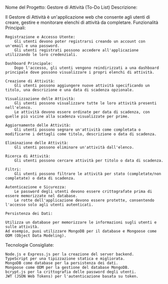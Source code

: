 Nome del Progetto: Gestore di Attività (To-Do List)
Descrizione:

Il Gestore di Attività è un'applicazione web che consente agli utenti di creare, gestire e monitorare elenchi di attività da completare.
Funzionalità Principali:

    Registrazione e Accesso Utente:
        Gli utenti devono poter registrarsi creando un account con un'email e una password.
        Gli utenti registrati possono accedere all'applicazione utilizzando le loro credenziali.

    Dashboard Principale:
        Dopo l'accesso, gli utenti vengono reindirizzati a una dashboard principale dove possono visualizzare i propri elenchi di attività.

    Creazione di Attività:
        Gli utenti possono aggiungere nuove attività specificando un titolo, una descrizione e una data di scadenza opzionale.

    Visualizzazione delle Attività:
        Gli utenti possono visualizzare tutte le loro attività presenti nell'elenco.
        Le attività devono essere ordinate per data di scadenza, con quelle più vicine alla scadenza visualizzate per prime.

    Aggiornamento delle Attività:
        Gli utenti possono segnare un'attività come completata o modificarne i dettagli come titolo, descrizione o data di scadenza.

    Eliminazione delle Attività:
        Gli utenti possono eliminare un'attività dall'elenco.

    Ricerca di Attività:
        Gli utenti possono cercare attività per titolo o data di scadenza.

    Filtri:
        Gli utenti possono filtrare le attività per stato (completate/non completate) o data di scadenza.

    Autenticazione e Sicurezza:
        Le password degli utenti devono essere crittografate prima di essere memorizzate nel database.
        Le rotte dell'applicazione devono essere protette, consentendo l'accesso solo agli utenti autenticati.

    Persistenza dei Dati:

    Utilizza un database per memorizzare le informazioni sugli utenti e sulle attività.
    Ad esempio, puoi utilizzare MongoDB per il database e Mongoose come ODM (Object Data Modeling).

Tecnologie Consigliate:

    Node.js e Express.js per la creazione del server backend.
    TypeScript per una tipizzazione statica e migliorata.
    MongoDB come database per la persistenza dei dati.
    Mongoose come ODM per la gestione del database MongoDB.
    bcrypt.js per la crittografia delle password degli utenti.
    JWT (JSON Web Tokens) per l'autenticazione basata su token.

